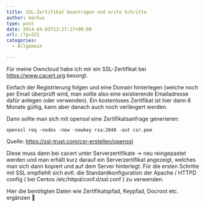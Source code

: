 ```yaml
---
title: SSL-Zertifikat beantragen und erste Schritte
author: markus
type: post
date: 2014-04-03T13:27:17+00:00
url: /?p=321
categories:
  - Allgemein

---
```

Für meine Owncloud habe ich mir ein SSL-Zertifikat bei https://www.cacert.org besorgt.
  
Einfach der Registrierung folgen und eine Domain hinterlegen (welche noch per Email überprüft wird, man sollte also eine existierende Emailadresse dafür anlegen oder verwenden). Ein kostenloses Zertifikat ist hier dann 6 Monate gültig, kann aber danach auch noch verlängert werden. 

Dann sollte man sich mit openssl eine Zertifikatsanfrage generieren:
  
`openssl req -nodes -new -newkey rsa:2048 -out csr.pem`
  
Quelle: https://ssl-trust.com/csr-erstellen/openssl

Diese muss dann bei cacert unter Serverzertifikate -> neu reingepastet werden und man erhält kurz darauf ein Serverzertifikat angezeigt, welches man sich dann kopiert und auf dem Server hinterlegt. Für die ersten Schritte mit SSL empfiehlt sich evtl. die Standardkonfiguration der Apache / HTTPD config ( bei Centos /etc/httpd/conf.d/ssl.conf ) zu verwenden.
  
Hier die benötigten Daten wie Zertifikatspfad, Keypfad, Docroot etc. ergänzen 🙂